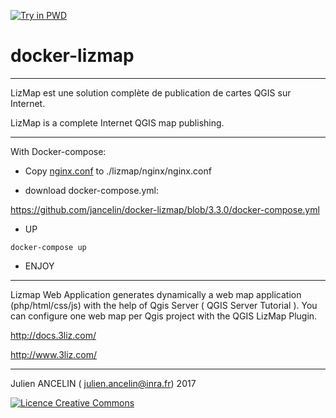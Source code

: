[![Try in PWD](https://cdn.rawgit.com/play-with-docker/stacks/cff22438/assets/images/button.png)](http://play-with-docker.com?stack=https://raw.githubusercontent.com/jancelin/docker-lizmap/3.3.0/docker-compose.yml)

docker-lizmap 
=============
__________________________________________________________________

LizMap est une solution complète de publication de cartes QGIS sur Internet.

LizMap is a complete Internet QGIS map publishing.

____________________________________________________________________

With Docker-compose:

* Copy [nginx.conf](https://raw.githubusercontent.com/jancelin/docker-lizmap/3.2.3/nginx.conf) to ./lizmap/nginx/nginx.conf

* download docker-compose.yml:

https://github.com/jancelin/docker-lizmap/blob/3.3.0/docker-compose.yml

* UP

```
docker-compose up
```

* ENJOY

-------------------------------

Lizmap Web Application generates dynamically a web map application (php/html/css/js) with the help of Qgis Server ( QGIS Server Tutorial ). You can configure one web map per Qgis project with the QGIS LizMap Plugin.

http://docs.3liz.com/

http://www.3liz.com/

____________________________________________________________________________________

Julien ANCELIN ( julien.ancelin@inra.fr) 2017

<a rel="license" href="http://creativecommons.org/licenses/by-sa/4.0/">
<img alt="Licence Creative Commons" style="border-width:0" src="https://i.creativecommons.org/l/by-sa/4.0/88x31.png" />
</a>
